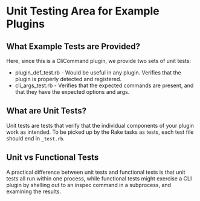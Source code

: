 # Unit Testing Area for Example Plugins

## What Example Tests are Provided?

Here, since this is a CliCommand plugin, we provide two sets of unit tests:

 * plugin_def_test.rb - Would be useful in any plugin.  Verifies that the plugin is properly detected and registered.
 * cli_args_test.rb - Verifies that the expected commands are present, and that they have the expected options and args.

## What are Unit Tests?

Unit tests are tests that verify that the individual components of your plugin work as intended.  To be picked up by the Rake tasks as tests, each test file should end in `_test.rb`.

## Unit vs Functional Tests

A practical difference between unit tests and functional tests is that unit tests all run within one process, while functional tests might exercise a CLI plugin by shelling out to an inspec command in a subprocess, and examining the results.
